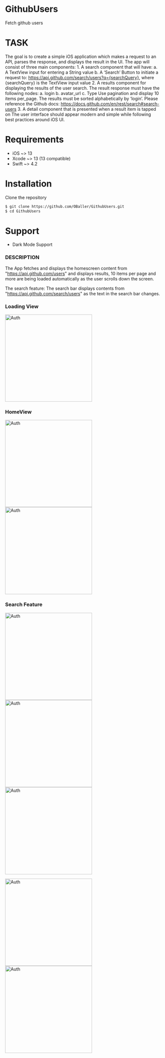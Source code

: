 # GithubUsers
Fetch github users

# TASK
The goal is to create a simple iOS application which makes a request to an API, parses the response, and displays the result in the UI. The app will consist of three main components: 1. A search component that will have: a. A TextView input for entering a String value b. A ‘Search’ Button to initiate a request to: https://api.github.com/search/users?q={searchQuery}, where {searchQuery} is the TextView input value 2. A results component for displaying the results of the user search. The result response must have the following nodes: a. login b. avatar_url c. Type Use pagination and display 10 items per_page. The results must be sorted alphabetically by ‘login’. Please reference the Github docs: https://docs.github.com/en/rest/search#search-users 3. A detail component that is presented when a result item is tapped on The user interface should appear modern and simple while following best practices around iOS UI.

# Requirements
- iOS ~> 13
- Xcode ~> 13 (13 compatible)
- Swift ~> 4.2

# Installation
Clone the repository
```sh
$ git clone https://github.com/OBaller/GithubUsers.git
$ cd GithubUsers
```
# Support
- Dark Mode Support

### DESCRIPTION
The App fetches and displays the homescreen content from "https://api.github.com/users" and displays results, 10 items per page and more are being loaded automatically as the user scrolls down the screen.

The search feature: The search bar displays contents from "https://api.github.com/search/users" as the text in the search bar changes.

### Loading View
<img width="282" alt="Auth" src="https://user-images.githubusercontent.com/60821645/169313178-fcea00a0-b7d5-4670-b238-234698fe2eb8.png">

### HomeView
<img width="282" alt="Auth" src="https://user-images.githubusercontent.com/60821645/169314316-5e47fad6-048a-48d3-8cf2-cd78d4d9a947.png"> <img width="282" alt="Auth" src="https://user-images.githubusercontent.com/60821645/169314349-ef3abcfd-d29e-4105-a637-c9c2e4ddc30f.png">


### Search Feature
<img width="282" alt="Auth" src="https://user-images.githubusercontent.com/60821645/169317914-f915429b-82c2-4d4e-b014-e9dfecd581d8.png"> <img width="282" alt="Auth" src="https://user-images.githubusercontent.com/60821645/169317968-8a901389-0065-4cd5-a0dc-5d63899461a7.png"> <img width="282" alt="Auth" src="https://user-images.githubusercontent.com/60821645/169317978-edbfe676-c601-465f-b156-7b23be9abddb.png">

<img width="282" alt="Auth" src="https://user-images.githubusercontent.com/60821645/169317988-1c131c0c-a6d5-4e94-8c52-e944d7274f4b.png">  <img width="282" alt="Auth" src="https://user-images.githubusercontent.com/60821645/169317995-ece344fe-292c-4f30-a238-db5329724b8c.png">



